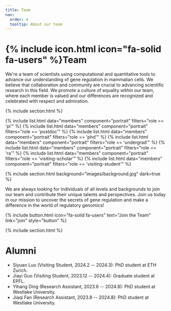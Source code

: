 ```yaml
---
title: Team
nav:
  order: 4
  tooltip: About our team
---
```


# {% include icon.html icon="fa-solid fa-users" %}Team

We're a team of scientists using computational and quantitative tools to advance our understanding of gene regulation in mammalian cells.
We believe that collaboration and community are crucial to advancing scientific research in this field.
We promote a culture of equality within our team, where each member is valued and our differences are recognized and celebrated with respect and admiration.

{% include section.html %}

{% include list.html data="members" component="portrait" filters="role == 'pi'" %}
{% include list.html data="members" component="portrait" filters="role == 'postdoc'" %}
{% include list.html data="members" component="portrait" filters="role == 'phd'" %}
{% include list.html data="members" component="portrait" filters="role == 'undergrad'" %}
{% include list.html data="members" component="portrait" filters="role == 'ra'" %}
{% include list.html data="members" component="portrait" filters="role == 'visiting-scholar'" %}
{% include list.html data="members" component="portrait" filters="role == 'visiting-student'" %}

{% include section.html background="images/background.jpg" dark=true %}

We are always looking for individuals of all levels and backgrounds to join our team and contribute their unique talents and perspectives.
Join us today in our mission to uncover the secrets of gene regulation and make a difference in the world of regulatory genomics!

{% include button.html icon="fa-solid fa-users" text="Join the Team" link="join" style="button" %}


{% include section.html %}

# Alumni

- Siyuan Luo (Visiting Student, 2024.2 -- 2024.3): PhD student at ETH Zurich.
- Jiayi Guo (Visiting Student, 2023.12 -- 2024.4): Graduate student at EPFL.
- Yihang Ding (Research Assistant, 2023.6 -- 2024.8): PhD student at Westlake University.
- Jiaqi Fan (Research Assistant, 2023.8 -- 2024.8): PhD student at Westlake University.